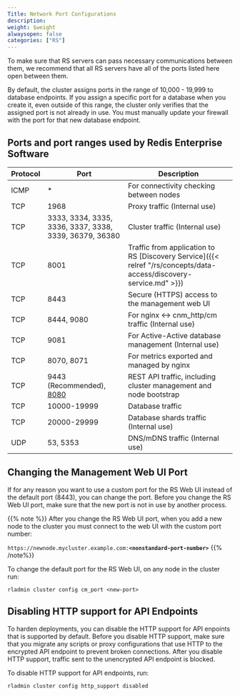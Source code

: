 ```yaml
---
Title: Network Port Configurations
description:
weight: $weight
alwaysopen: false
categories: ["RS"]
---
```

To make sure that RS servers can pass necessary communications between them,
we recommend that all RS servers have all of the ports listed here open
between them.

By default, the cluster assigns ports in the range of 10,000 - 19,999
to database endpoints. If you assign a specific port for a database when
you create it, even outside of this range, the cluster only verifies
that the assigned port is not already in use. You must manually
update your firewall with the port for that new database endpoint.

## Ports and port ranges used by Redis Enterprise Software

| Protocol | Port | Description |
|------------|-----------------|-----------------|
| ICMP | * | For connectivity checking between nodes |
| TCP | 1968 | Proxy traffic (Internal use) |
| TCP | 3333, 3334, 3335, 3336, 3337, 3338, 3339, 36379, 36380 | Cluster traffic (Internal use) |
| TCP | 8001 | Traffic from application to RS [Discovery Service]({{< relref "/rs/concepts/data-access/discovery-service.md" >}}) |
| TCP | 8443 | Secure (HTTPS) access to the management web UI |
| TCP | 8444, 9080 | For nginx <-> cnm_http/cm traffic (Internal use) |
| TCP | 9081 | For Active-Active database management (Internal use) |
| TCP | 8070, 8071 | For metrics exported and managed by nginx |
| TCP | 9443 (Recommended), [8080](#turning-off-http-support) | REST API traffic, including cluster management and node bootstrap |
| TCP | 10000-19999 | Database traffic |
| TCP | 20000-29999 | Database shards traffic (Internal use) |
| UDP | 53, 5353 | DNS/mDNS traffic (Internal use) |

## Changing the Management Web UI Port

If for any reason you want to use a custom port for the RS Web UI
instead of the default port (8443), you can change the port. Before you
change the RS Web UI port, make sure that the new port is not in
use by another process.

{{% note %}}
After you change the RS Web UI port, when you add a new node to the
cluster you must connect to the web UI with the custom port number:

`https://newnode.mycluster.example.com:`**`<nonstandard-port-number>`**
{{% /note%}}

To change the default port for the RS Web UI, on any node in the cluster run:

```src
rladmin cluster config cm_port <new-port>
```

## Disabling HTTP support for API Endpoints

To harden deployments, you can disable the HTTP support for API enpoints that is supported by default.
Before you disable HTTP support, make sure that you migrate any scripts or proxy configurations that use HTTP to the encrypted API endpoint
to prevent broken connections.
After you disable HTTP support, traffic sent to the unencrypted API endpoint is blocked.

To disable HTTP support for API endpoints, run:

```src
rladmin cluster config http_support disabled
```
